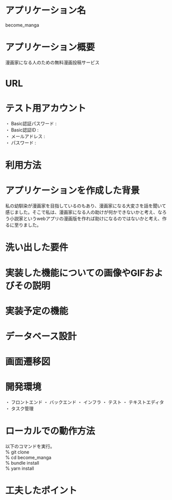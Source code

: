 # アプリケーション名
become_manga
# アプリケーション概要
漫画家になる人のための無料漫画投稿サービス
# URL

# テスト用アカウント
・ Basic認証パスワード : <br>
・ Basic認証ID : <br>
・ メールアドレス : <br>
・ パスワード : 
# 利用方法

# アプリケーションを作成した背景
私の幼馴染が漫画家を目指しているのもあり、漫画家になる大変さを話を聞いて感じました。そこで私は、漫画家になる人の助けが何かできないかと考え、なろう小説家というwebアプリの漫画版を作れば助けになるのではないかと考え、作るに至りました。
# 洗い出した要件

# 実装した機能についての画像やGIFおよびその説明

# 実装予定の機能

# データベース設計

# 画面遷移図

# 開発環境
・ フロントエンド
・ バックエンド
・ インフラ
・ テスト
・ テキストエディタ
・ タスク管理
# ローカルでの動作方法
以下のコマンドを実行。<br>
% git clone <br>
% cd become_manga<br>
% bundle install<br>
% yarn install

# 工夫したポイント